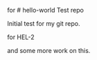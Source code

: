 


for # hello-world
Test repo

Initial test for my git repo.


for HEL-2


and some more work on this.
